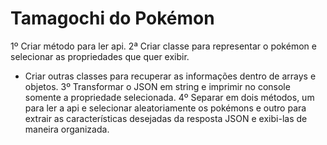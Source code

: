 # Tamagochi do Pokémon

1º Criar método para ler api.
2ª Criar classe para representar o pokémon e selecionar as propriedades que quer exibir.
  - Criar outras classes para recuperar as informações dentro de arrays e objetos.
3º Transformar o JSON em string e imprimir no console somente a propriedade selecionada.
4º Separar em dois métodos, um para ler a api e selecionar aleatoriamente os pokémons e outro para extrair as características desejadas da resposta JSON e exibi-las de maneira organizada.